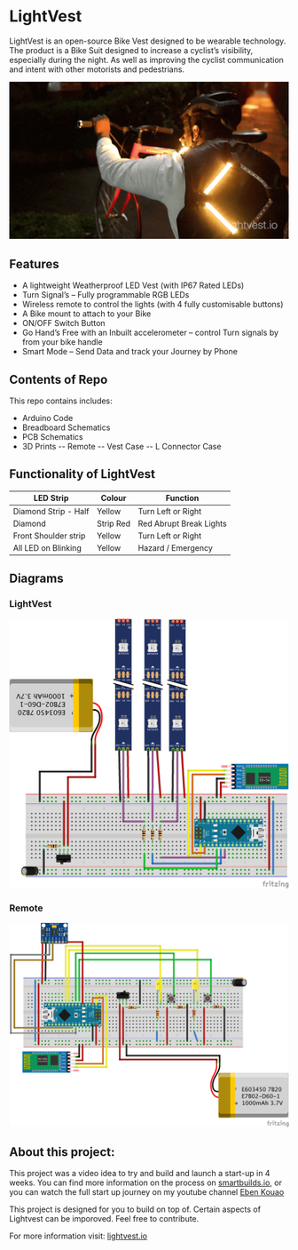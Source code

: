 # LightVest

LightVest is an open-source Bike Vest designed to be wearable technology. The product is a Bike Suit designed to increase a cyclist’s visibility, especially during the night. As well as improving the cyclist communication and intent with other motorists and pedestrians.

![Light Vest](img/readme/lightvest-back-left.png)

## Features

- A lightweight Weatherproof LED Vest (with IP67 Rated LEDs)
- Turn Signal’s – Fully programmable RGB LEDs
- Wireless remote to control the lights (with 4 fully customisable buttons)
- A Bike mount to attach to your Bike
- ON/OFF Switch Button
- Go Hand’s Free with an Inbuilt accelerometer – control Turn signals by from your bike handle
- Smart Mode – Send Data and track your Journey by Phone

## Contents of Repo

This repo contains includes:

- Arduino Code
- Breadboard Schematics
- PCB Schematics
- 3D Prints
  -- Remote
  -- Vest Case
  -- L Connector Case

## Functionality of LightVest

| LED Strip            | Colour    | Function                |
| -------------------- | --------- | ----------------------- |
| Diamond Strip - Half | Yellow    | Turn Left or Right      |
| Diamond              | Strip Red | Red Abrupt Break Lights |
| Front Shoulder strip | Yellow    | Turn Left or Right      |
| All LED on Blinking  | Yellow    | Hazard / Emergency      |

## Diagrams

### LightVest

![LightVest](Diagrams/LED_bike_vest_bb.png)

### Remote

![Remote](Diagrams/LED_bike_remote_bb.png)

## About this project:

This project was a video idea to try and build and launch a start-up in 4 weeks. You can find more information on the process on [smartbuilds.io](https://smartbuilds.io), or you can watch the full start up journey on my youtube channel [Eben Kouao](https://www.youtube.com/channel/UCGxwyXJWEarxh2XWqvygiIg)

This project is designed for you to build on top of. Certain aspects of Lightvest can be imporoved. Feel free to contribute.

For more information visit: [lightvest.io](https://lightvest.io)
